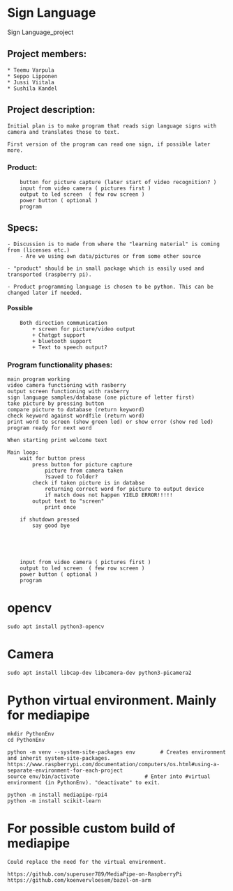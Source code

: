 # Sign Language

Sign Language_project

## Project members:

    * Teemu Varpula
    * Seppo Lipponen
    * Jussi Viitala
    * Sushila Kandel

## Project description:

    Initial plan is to make program that reads sign language signs with camera and translates those to text.

    First version of the program can read one sign, if possible later more.

### Product:

        button for picture capture (later start of video recognition? )
        input from video camera ( pictures first )
        output to led screen  ( few row screen )
        power button ( optional )
        program

## Specs:

    - Discussion is to made from where the "learning material" is coming from (licenses etc.)
        - Are we using own data/pictures or from some other source

    - "product" should be in small package which is easily used and transported (raspberry pi).

    - Product programming language is chosen to be python. This can be changed later if needed.

#### Possible

        Both direction communication
            + screen for picture/video output
            + Chatgpt support
            + bluetooth support
            + Text to speech output?

### Program functionality phases:

    main program working
    video camera functioning with rasberry
    output screen functioning with rasberry
    sign language samples/database (one picture of letter first)
    take picture by pressing button
    compare picture to database (return keyword)
    check keyword against wordfile (return word)
    print word to screen (show green led) or show error (show red led)
    program ready for next word

    When starting print welcome text

    Main loop:
        wait for button press
            press button for picture capture
                picture from camera taken
                ?saved to folder?
            check if taken picture is in databse
                returning correct word for picture to output device
                if match does not happen YIELD ERROR!!!!!
            output text to "screen"
                print once

        if shutdown pressed
            say good bye





        input from video camera ( pictures first )
        output to led screen  ( few row screen )
        power button ( optional )
        program

# opencv

    sudo apt install python3-opencv

# Camera

    sudo apt install libcap-dev libcamera-dev python3-picamera2

# Python virtual environment. Mainly for mediapipe

    mkdir PythonEnv
    cd PythonEnv

    python -m venv --system-site-packages env        # Creates environment and inherit system-site-packages. https://www.raspberrypi.com/documentation/computers/os.html#using-a-separate-environment-for-each-project
    source env/bin/activate                     # Enter into #virtual environment (in PythonEnv). "deactivate" to exit.

    python -m install mediapipe-rpi4
    python -m install scikit-learn

# For possible custom build of mediapipe

    Could replace the need for the virtual environment.

    https://github.com/superuser789/MediaPipe-on-RaspberryPi
    https://github.com/koenvervloesem/bazel-on-arm
